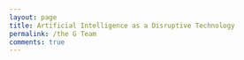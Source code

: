 ```yaml
---
layout: page
title: Artificial Intelligence as a Disruptive Technology
permalink: /the G Team
comments: true
---
```


<div class="row justify-content-between">
<div class="col-md-8 pr-5">
